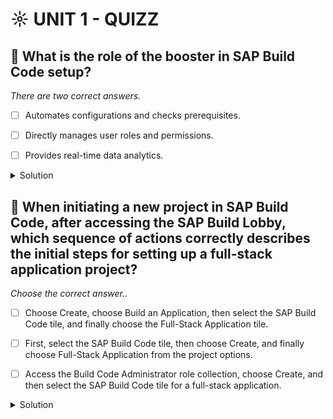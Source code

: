 # ☼ UNIT 1 - QUIZZ

## :small_red_triangle_down: What is the role of the booster in SAP Build Code setup?

_There are two correct answers._

- [ ] Automates configurations and checks prerequisites.

- [ ] Directly manages user roles and permissions.

- [ ] Provides real-time data analytics.

<details>
  <summary>Solution</summary>

- [ ] Automates configurations and checks prerequisites.

- [ ] Directly manages user roles and permissions.

- [ ] Provides real-time data analytics.

</details>

## :small_red_triangle_down: When initiating a new project in SAP Build Code, after accessing the SAP Build Lobby, which sequence of actions correctly describes the initial steps for setting up a full-stack application project?

_Choose the correct answer.._

- [ ] Choose Create, choose Build an Application, then select the SAP Build Code tile, and finally choose the Full-Stack Application tile.

- [ ] First, select the SAP Build Code tile, then choose Create, and finally choose Full-Stack Application from the project options.

- [ ] Access the Build Code Administrator role collection, choose Create, and then select the SAP Build Code tile for a full-stack application.

<details>
  <summary>Solution</summary>

- [ ] Choose Create, choose Build an Application, then select the SAP Build Code tile, and finally choose the Full-Stack Application tile.

- [ ] First, select the SAP Build Code tile, then choose Create, and finally choose Full-Stack Application from the project options.

- [ ] Access the Build Code Administrator role collection, choose Create, and then select the SAP Build Code tile for a full-stack application.

</details>
